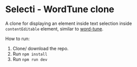 # Selecti - WordTune clone

A clone for displaying an element inside text selection inside `contentEditable`  element, similar to [word-tune](https://app.wordtune.com).

How to run:
1. Clone/ download the repo.
2. Run `npm install`
3. Run `npm run dev` 
